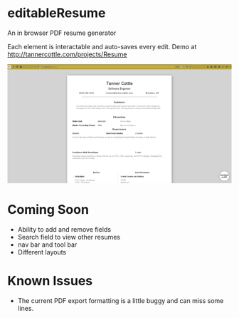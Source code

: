 # editableResume
An in browser PDF resume generator

Each element is interactable and auto-saves every edit. 
Demo at http://tannercottle.com/projects/Resume

![Screenshot of project](screenshot.png)

# Coming Soon
- Ability to add and remove fields
- Search field to view other resumes
- nav bar and tool bar 
- Different layouts

# Known Issues
- The current PDF export formatting is a little buggy and can miss some lines.
